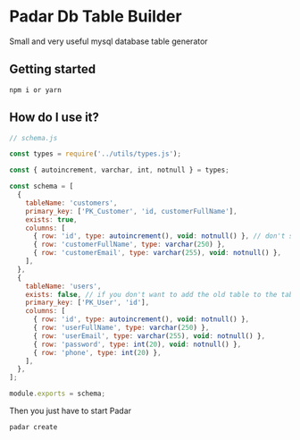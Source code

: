 # Padar Db Table Builder

Small and very useful mysql database table generator

## Getting started

```cli
npm i or yarn
```

## How do I use it?

```javascript
// schema.js

const types = require('../utils/types.js');

const { autoincrement, varchar, int, notnull } = types;

const schema = [
  {
    tableName: 'customers',
    primary_key: ['PK_Customer', 'id, customerFullName'],
    exists: true, 
    columns: [
      { row: 'id', type: autoincrement(), void: notnull() }, // don't specify void if not will not be null
      { row: 'customerFullName', type: varchar(250) },
      { row: 'customerEmail', type: varchar(255), void: notnull() },
    ],
  },
  {
    tableName: 'users',
    exists: false, // if you don't want to add the old table to the table with the same name
    primary_key: ['PK_User', 'id'],
    columns: [
      { row: 'id', type: autoincrement(), void: notnull() },
      { row: 'userFullName', type: varchar(250) },
      { row: 'userEmail', type: varchar(255), void: notnull() },
      { row: 'password', type: int(20), void: notnull() },
      { row: 'phone', type: int(20) },
    ],
  },
];

module.exports = schema;

```

Then you just have to start Padar

```cli 
padar create
```
